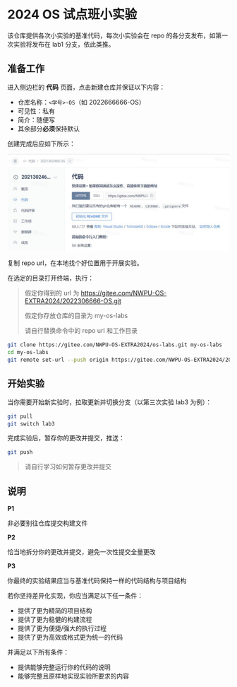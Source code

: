 # 2024 OS 试点班小实验

该仓库提供各次小实验的基准代码，每次小实验会在 repo 的各分支发布，如第一次实验将发布在 lab1 分支，依此类推。

## 准备工作

进入侧边栏的 **代码** 页面，点击新建仓库并保证以下内容：

- 仓库名称：`<学号>-OS`（如 2022666666-OS）
- 可见性：私有
- 简介：随便写
- 其余部分**必须**保持默认

创建完成后应如下所示：

![create-empty-repo](./assets/create-empty-repo.jpg)

复制 repo url，在本地找个好位置用于开展实验。

在选定的目录打开终端，执行：

> 假定你得到的 url 为 https://gitee.com/NWPU-OS-EXTRA2024/2022306666-OS.git
>
> 假定你存放仓库的目录为 my-os-labs
>
> 请自行替换命令中的 repo url 和工作目录

```sh
git clone https://gitee.com/NWPU-OS-EXTRA2024/os-labs.git my-os-labs
cd my-os-labs
git remote set-url --push origin https://gitee.com/NWPU-OS-EXTRA2024/2022306666-OS.git
```

## 开始实验

当你需要开始新实验时，拉取更新并切换分支（以第三次实验 lab3 为例）：

```sh
git pull
git switch lab3
```

完成实验后，暂存你的更改并提交，推送：

```sh
git push
```

> 请自行学习如何暂存更改并提交

## 说明

**P1**

非必要别往仓库提交构建文件

**P2**

恰当地拆分你的更改并提交，避免一次性提交全量更改

**P3**

你最终的实验结果应当与基准代码保持一样的代码结构与项目结构

若你坚持差异化实现，你应当满足以下任一条件：

- 提供了更为精简的项目结构
- 提供了更为稳健的构建流程
- 提供了更为便捷/强大的执行过程
- 提供了更为高效或格式更为统一的代码

并满足以下所有条件：

- 提供能够完整运行你的代码的说明
- 能够完整且原样地实现实验所要求的内容
